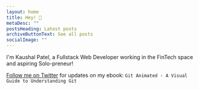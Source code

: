 ```yaml
---
layout: home
title: Hey! 👋
metaDesc: ""
postsHeading: Latest posts
archiveButtonText: See all posts
socialImage: ""
---
```

I'm Kaushal Patel, a Fullstack Web Developer working in the FinTech space and aspiring Solo-preneur!

[Follow me on Twitter](https://twitter.com/talesofadev) for updates on my ebook: `Git Animated - A Visual Guide to Understanding Git`
